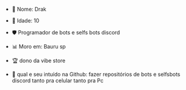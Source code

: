 - 🥋 Nome: Drak
- 👻 Idade: 10
- 🛡️ Programador de bots e selfs bots discord
- 📊 Moro em: Bauru sp


- 🏆 dono da vibe store
- 📄 qual e seu intuído na Github: fazer repositórios de bots e selfsbots discord tanto pra celular tanto pra Pc
